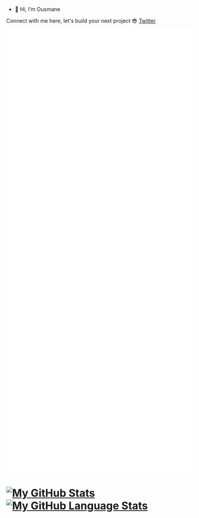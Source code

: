 - 👋 Hi, I’m Ousmane


Connect with me here, let's build your next project 😎
[Twitter](https://twitter.com/OusmaneSangary2/)



![](https://raw.githubusercontent.com/sangaryousmane/github-stats/master/generated/overview.svg#gh-dark-mode-only)  ![](https://raw.githubusercontent.com/sangaryousmane/github-stats/master/generated/languages.svg#gh-light-mode-only)
![](https://raw.githubusercontent.com/sangaryousmane/github-stats/master/generated/overview.svg#gh-light-mode-only) ![](https://raw.githubusercontent.com/sangaryousmane/github-stats/master/generated/languages.svg#gh-dark-mode-only)



# [![My GitHub Stats](https://github-readme-stats.vercel.app/api/?username=sangaryousmane&count_private=false&theme=tokyonight&showicons=true)]() [![My GitHub Language Stats](https://github-readme-stats.vercel.app/api/top-langs/?username=sangaryousmane&langs_count=8&theme=tokyonight)]()
